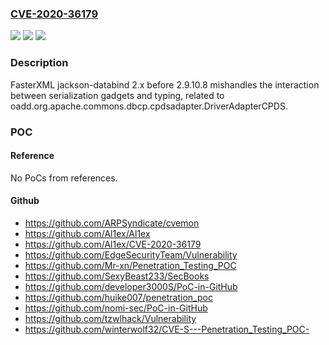 ### [CVE-2020-36179](https://cve.mitre.org/cgi-bin/cvename.cgi?name=CVE-2020-36179)
![](https://img.shields.io/static/v1?label=Product&message=n%2Fa&color=blue)
![](https://img.shields.io/static/v1?label=Version&message=n%2Fa&color=blue)
![](https://img.shields.io/static/v1?label=Vulnerability&message=n%2Fa&color=brighgreen)

### Description

FasterXML jackson-databind 2.x before 2.9.10.8 mishandles the interaction between serialization gadgets and typing, related to oadd.org.apache.commons.dbcp.cpdsadapter.DriverAdapterCPDS.

### POC

#### Reference
No PoCs from references.

#### Github
- https://github.com/ARPSyndicate/cvemon
- https://github.com/Al1ex/Al1ex
- https://github.com/Al1ex/CVE-2020-36179
- https://github.com/EdgeSecurityTeam/Vulnerability
- https://github.com/Mr-xn/Penetration_Testing_POC
- https://github.com/SexyBeast233/SecBooks
- https://github.com/developer3000S/PoC-in-GitHub
- https://github.com/huike007/penetration_poc
- https://github.com/nomi-sec/PoC-in-GitHub
- https://github.com/tzwlhack/Vulnerability
- https://github.com/winterwolf32/CVE-S---Penetration_Testing_POC-

